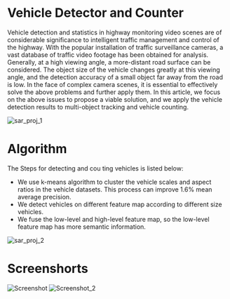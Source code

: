 # Vehicle Detector and Counter

Vehicle detection and statistics in highway monitoring video scenes are of considerable significance to intelligent traffic management and control of the highway. With the popular installation of traffic surveillance cameras, a vast database of traffic video footage has been obtained for analysis. Generally, at a high viewing angle, a more-distant road surface can be considered. The object size of the vehicle changes greatly at this viewing angle, and the detection accuracy of a small object far away from the road is low. In the face of complex camera scenes, it is essential to effectively solve the above problems and further apply them. In this article, we focus on the above issues to propose a viable solution, and we apply the vehicle detection results to multi-object tracking and vehicle counting.

![sar_proj_1](https://user-images.githubusercontent.com/92045949/204636445-a2383262-ab75-4084-ac7c-ea705d2743f3.png)

# Algorithm

The Steps for detecting and cou ting vehicles is listed below: 
  - We use k-means algorithm to cluster the vehicle scales and aspect ratios in the vehicle datasets. This process can improve 1.6% mean average precision.
  - We detect vehicles on different feature map according to different size vehicles.
  - We fuse the low-level and high-level feature map, so the low-level feature map has more semantic information.

![sar_proj_2](https://user-images.githubusercontent.com/92045949/204637629-20cf6464-b4da-4888-bdde-c6bf071983f9.png)

# Screenshorts

![Screenshot](https://user-images.githubusercontent.com/92045949/204638478-f03c8251-e674-444f-931e-57f5ed7594ae.png)
![Screenshot_2](https://user-images.githubusercontent.com/92045949/204638883-86eb1546-e5e7-4721-aff3-5296850e0269.png)
